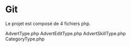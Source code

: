 # Git

Le projet est composé de 4 fichiers php.

AdvertType.php
AdvertEditType.php
AdvertSkillType.php
CategoryType.php
